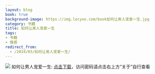 ```yaml
---
layout: blog
book: true
background-image: https://img.locyoo.com/book如何让男人宠爱一生.jpg
category: 书籍
title: 如何让男人宠爱一生
tags:
- 书籍
- 情感
redirect_from:
  - /2024/03/如何让男人宠爱一生/
---
```

![](https://img.locyoo.com/book如何让男人宠爱一生.jpg)
如何让男人宠爱一生: <a name = "ref1" href="https://url18.ctfile.com/f/50983618-1323135343-4b4e34?p=3619">点击下载</a>，访问密码请点击右上方“关于”自行查看